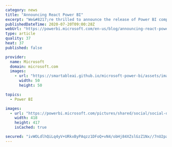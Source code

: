 ```yaml
---
category: news
title: "Announcing React Power BI"
excerpt: "We&#8217;re thrilled to announce the release of Power BI component for React.js. React.js is a popular open-source JavaScript library, and many of you asked for an easier integration between Power BI and React web applications."
publishedDateTime: 2020-07-20T09:00:28Z
webUrl: "https://powerbi.microsoft.com/en-us/blog/announcing-react-power-bi/"
type: article
quality: 37
heat: 37
published: false

provider:
  name: Microsoft
  domain: microsoft.com
  images:
    - url: "https://smartableai.github.io/microsoft-power-bi/assets/images/organizations/microsoft.com-50x50.jpg"
      width: 50
      height: 50

topics:
  - Power BI

images:
  - url: "https://powerbi.microsoft.com/pictures/shared/social/social-default-image.png"
    width: 418
    height: 417
    isCached: true

secured: "ivWOLdlhQiLq4yV+URkxByPAqzz1DFoQ+vN4/obHj84XZslGzZ1Nx//7nU2pa9Yx1WozsHw7mbvShE4jqjzv9lSH1Crq8Y8B8EDgpFZJ6y6yTtzGfkCOeqR33WzfXJLK+KwuC7yRI7uzIo0X9C75g7dWphQnIypxcUuqYVQhTizTfjQQrVzMK2Bu/EX49kAXoBMUBeJevXl2NZ8yXKp3yf9Y94uIYzQuwBKAhxfV8TnxqKyznH7dr+XBJjq/PFkiR5u6eavA+qy1JUKmcKrnKTHG/WIfDJEh2OWNAe7dU+eYpbqH5l1GKcUttEXs7Dhw2NBf3zczi8H0GFyIUJ3OIg==;bVphGxQr52K8mTzNAWVm8A=="
---
```


